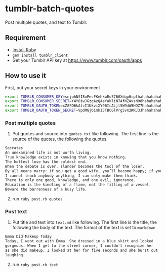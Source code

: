 # tumblr-batch-quotes
Post multiple quotes, and text to Tumblr.

## Requirement
 - [Install Ruby](https://www.ruby-lang.org/en/downloads/)
 - `gem install tumblr_client`
 - Get your Tumblr API key at https://www.tumblr.com/oauth/apps

## How to use it
First, put your secret keys in your environment
```bash
export TUMBLR_CONSUMER_KEY=snjohNSI8oPecFKehkwRuS760Xdqp6rplhahahahahahahaha
export TUMBLR_CONSUMER_SECRET=Y4YOiwJGzgAzQAeYakliN74fNZAvsNO8hahahahahahahahaha
export TUMBLR_OAUTH_TOKEN=xZ8EO6kAlzI1UkviXY96IcALjl5W9dW5HQZ7hahahahahahaha
export TUMBLR_OAUTH_TOKEN_SECRET=VpdMGj61mkIJTBCGlVrg5vX2KRJ3Jhahahahahahahahaha
```

### Post multiple quotes
1. Put quotes and source into `quotes.txt` like following. The first
line is the source of the quotes, the following the quotes.
```txt
Socrates
An unexamined life is not worth living.
True knowledge exists in knowing that you know nothing.
The hottest love has the coldest end.
When the debate is over, slander becomes the tool of the loser.
By all means marry: if you get a good wife, you’ll become happy; if you get a bad one, you’ll become a philosopher.
I cannot teach anybody anything, I can only make them think.
There is only one good, knowledge, and one evil, ignorance.
Education is the kindling of a flame, not the filling of a vessel.
Beware the barrenness of a busy life.
```
2. run `ruby post.rb quotes`

### Post text
1. Put title and text into `text.md` like following. The first
line is the title, the following the body of the text. The format of
the text is set to `markdown`.
```markdown
Emma Did Makeup Today
Today, I went out with Emma. She dressed in a blue skirt and looked
gorgeous. When I get to the street corner, I couldn't recognize her
as she did makeup. I looked at her for five seconds and she burst out
laughing.

```
2. run `ruby post.rb text`
